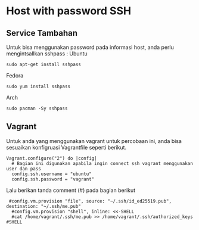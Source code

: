 # Host with password SSH

## Service Tambahan
Untuk bisa menggunakan password pada informasi host, anda perlu mengintsallkan sshpass :
Ubuntu
```
sudo apt-get install sshpass
```
Fedora
```
sudo yum install sshpass
```
Arch
```
sudo pacman -Sy sshpass
```
## Vagrant

Untuk anda yang menggunakan vagrant untuk percobaan ini, anda bisa sesuaikan konfigruasi Vagrantfile seperti berikut.
```
Vagrant.configure("2") do |config|
  # Bagian ini digunakan apabila ingin connect ssh vagrant menggunakan user dan pass
  config.ssh.username = "ubuntu"
  config.ssh.password = "vagrant"
```
Lalu berikan tanda comment (#) pada bagian berikut
```
 #config.vm.provision "file", source: "~/.ssh/id_ed25519.pub", destination: "~/.ssh/me.pub"
  #config.vm.provision "shell", inline: <<-SHELL
  #cat /home/vagrant/.ssh/me.pub >> /home/vagrant/.ssh/authorized_keys
#SHELL
```